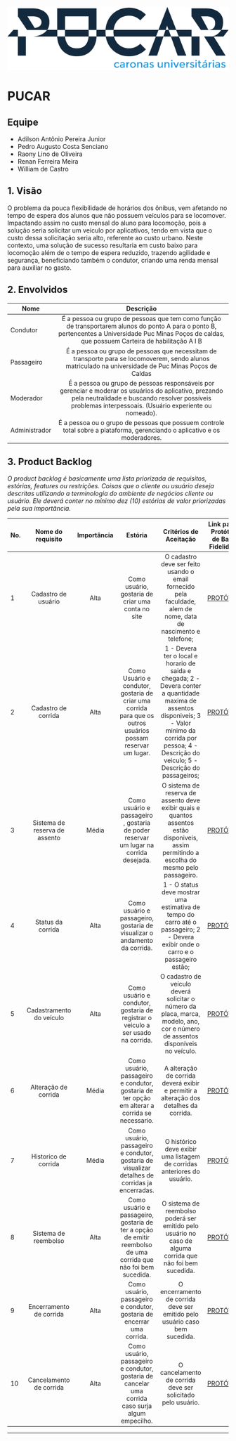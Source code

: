 
<center>

![header](docs/arts/logo.png)

</center>

# PUCAR

## Equipe

* Adilson Antônio Pereira Junior
* Pedro Augusto Costa Senciano
* Raony Lino de Oliveira
* Renan Ferreira Meira
* William de Castro

## 1. Visão

O problema da pouca flexibilidade de horários dos ônibus, vem afetando no tempo de espera dos alunos que não possuem veículos para se locomover. Impactando assim no custo mensal do aluno para locomoção, pois a solução seria solicitar um veículo por aplicativos, tendo em vista que o custo dessa solicitação seria alto, referente ao custo urbano. Neste contexto, uma solução de sucesso resultaria em custo baixo para locomoção além de o tempo de espera reduzido, trazendo agilidade e segurança, beneficiando também o condutor, criando uma renda mensal para auxiliar no gasto.

## 2. Envolvidos

| Nome                      | Descrição     |
| -------------             |:-------------:|
| Condutor  | É a pessoa ou grupo de pessoas que tem como função de transportarem alunos do ponto A para o ponto B, pertencentes a Universidade Puc Minas Poços de caldas, que possuem Carteira de habilitação A I B |
| Passageiro  | É a pessoa ou grupo de pessoas que necessitam de transporte para se locomoverem, sendo alunos matriculado na universidade de Puc Minas Poços de Caldas |
| Moderador  |  É a pessoa ou grupo de pessoas responsáveis por gerenciar e moderar os usuários do aplicativo, prezando pela neutralidade e buscando resolver possíveis problemas interpessoais. (Usuário experiente ou nomeado). |
| Administrador  | É a pessoa ou o grupo de pessoas que possuem controle total sobre a plataforma, gerenciando o aplicativo e os moderadores.|


## 3. Product Backlog

_O product backlog é basicamente uma lista priorizada de requisitos, estórias, features ou restrições. Coisas que o cliente ou usuário deseja descritas utilizando a terminologia do ambiente de negócios cliente ou usuário. Ele deverá conter no mínimo dez (10) estórias  de valor priorizadas pela sua importância._

| No. | Nome do requisito      | Importância | Estória   | Critérios de Aceitação | Link para o Protótipo de Baixa Fidelidade  |
| ----|:---------------------: |:----------: | :-------: | :--------------------: | :----------------------------------------: |
| 1  |  Cadastro de usuário | Alta | Como usuário, gostaria de criar uma conta no site | O cadastro deve ser feito usando o email fornecido pela faculdade, alem de nome, data de nascimento e telefone; | [PROTÓTIPO]("../../../../../../../../../docs/prototipos/baixa/foto.png") |
| 2  |  Cadastro de corrida | Alta | Como Usuário e condutor, gostaria de criar uma corrida para que os outros usuários possam reservar um lugar. | 1 - Devera ter o local e horario de saida e chegada; 2 - Devera conter a quantidade maxima de assentos disponiveis; 3 - Valor minimo da corrida por pessoa; 4 - Descrição do veiculo; 5 - Descrição do passageiros; | [PROTÓTIPO]("../../../../../../../../../docs/prototipos/baixa/foto.png") |
| 3  |  Sistema de reserva de assento | Média | Como usuário e passageiro , gostaria de poder reservar um lugar na corrida desejada. | O sistema de reserva de assento deve exibir quais e quantos assentos estão disponiveis, assim permitindo a escolha do mesmo pelo passageiro. | [PROTÓTIPO]("../../../../../../../../../docs/prototipos/baixa/foto.png") |
| 4  |  Status da corrida | Alta | Como usuário e passageiro, gostaria de visualizar o andamento da corrida. | 1 - O status deve mostrar uma estimativa de tempo do carro até o passageiro; 2 - Devera exibir onde o carro e o passageiro estão;  | [PROTÓTIPO]("../../../../../../../../../docs/prototipos/baixa/foto.png") |
| 5  |  Cadastramento do veículo | Alta | Como usuário e condutor, gostaria de registrar o veiculo a ser usado na corrida. | O cadastro de veículo deverá solicitar o número da placa, marca, modelo, ano, cor e número de assentos disponíveis no veículo. | [PROTÓTIPO]("../../../../../../../../../docs/prototipos/baixa/foto.png") |
| 6  |  Alteração de corrida | Média | Como usuário, passageiro e condutor, gostaria de ter opção em alterar a corrida se necessario. | A alteração de corrida deverá exibir e permitir a alteração dos detalhes da corrida. | [PROTÓTIPO]("../../../../../../../../../docs/prototipos/baixa/foto.png") |
| 7  |  Historico de corrida | Média | Como usuário, passageiro e condutor, gostaria de visualizar detalhes de corridas ja encerradas. | O histórico deve exibir uma listagem de corridas anteriores do usuário. | [PROTÓTIPO]("../../../../../../../../../docs/prototipos/baixa/foto.png") |
| 8  |  Sistema de reembolso | Alta | Como usuário e passageiro, gostaria de ter a opção de emitir reembolso de uma corrida que não foi bem sucedida. | O sistema de reembolso poderá ser emitido pelo usuário no caso de alguma corrida que não foi bem sucedida. | [PROTÓTIPO]("../../../../../../../../../docs/prototipos/baixa/foto.png") |
| 9  |  Encerramento de corrida | Alta | Como usuário, passageiro e condutor, gostaria de encerrar uma corrida. | O encerramento de corrida deve ser emitido pelo usuário caso bem sucedida. | [PROTÓTIPO]("../../../../../../../../../docs/prototipos/baixa/foto.png") |
| 10 |  Cancelamento de corrida | Alta | Como usuário, passageiro e condutor, gostaria de cancelar uma corrida caso surja algum empecilho. | O cancelamento de corrida deve ser solicitado pelo usuário. | [PROTÓTIPO]("../../../../../../../../../docs/prototipos/baixa/foto.png") |


****